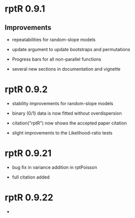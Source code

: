 # rptR 0.9.1

## Improvements

* repeatabilities for random-slope models 

* update argument to update bootstraps and permutations  

* Progress bars for all non-parallel functions  

* several new sections in documentation and vignette


# rptR 0.9.2

* stability improvements for random-slope models

* binary (0/1) data is now fitted without overdispersion

* citation("rptR") now shows the accepted paper citation

* slight improvements to the Likelihood-ratio tests


# rptR 0.9.21

* bug fix in variance addition in rptPoisson

* full citation added


# rptR 0.9.22

* 
